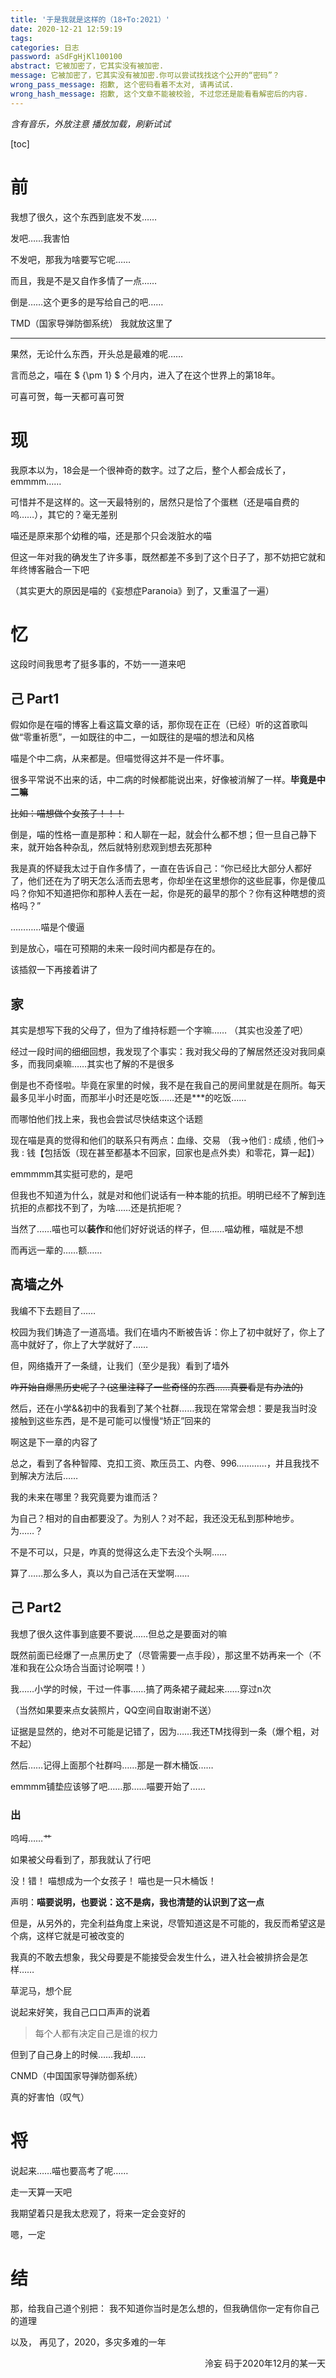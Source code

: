 ```yaml
---
title: '于是我就是这样的（18+To:2021）'
date: 2020-12-21 12:59:19
tags:
categories: 日志
password: aSdFgHjKl100100
abstract: 它被加密了，它其实没有被加密.
message: 它被加密了，它其实没有被加密.你可以尝试找找这个公开的“密码”？
wrong_pass_message: 抱歉, 这个密码看着不太对, 请再试试.
wrong_hash_message: 抱歉, 这个文章不能被校验, 不过您还是能看看解密后的内容.
---
```



*含有音乐，外放注意*
*播放加载，刷新试试*


[toc]

# 前
我想了很久，这个东西到底发不发……

发吧……我害怕

不发吧，那我为啥要写它呢……

而且，我是不是又自作多情了一点……

倒是……这个更多的是写给自己的吧……

TMD（国家导弹防御系统）
我就放这里了

---

果然，无论什么东西，开头总是最难的呢……

言而总之，喵在 $ {\pm 1} $ 个月内，进入了在这个世界上的第18年。

可喜可贺，每一天都可喜可贺

# 现
我原本以为，18会是一个很神奇的数字。过了之后，整个人都会成长了，emmmm……

可惜并不是这样的。这一天最特别的，居然只是恰了个蛋糕（还是喵自费的呜……），其它的？毫无差别

喵还是原来那个幼稚的喵，还是那个只会泼脏水的喵

但这一年对我的确发生了许多事，既然都差不多到了这个日子了，那不妨把它就和年终博客融合一下吧

（其实更大的原因是喵的《妄想症Paranoia》到了，又重温了一遍）

# 忆
这段时间我思考了挺多事的，不妨一一道来吧

## 己 Part1
假如你是在喵的博客上看这篇文章的话，那你现在正在（已经）听的这首歌叫做“零重祈愿”，一如既往的中二，一如既往的是喵的想法和风格

喵是个中二病，从来都是。但喵觉得这并不是一件坏事。

很多平常说不出来的话，中二病的时候都能说出来，好像被消解了一样。**毕竟是中二嘛**

~~比如：喵想做个女孩子！！！~~

倒是，喵的性格一直是那种：和人聊在一起，就会什么都不想；但一旦自己静下来，就开始各种杂乱，然后就特别悲观到想去死那种

我是真的怀疑我太过于自作多情了，一直在告诉自己：“你已经比大部分人都好了，他们还在为了明天怎么活而去思考，你却坐在这里想你的这些屁事，你是傻瓜吗？你知不知道把你和那种人丢在一起，你是死的最早的那个？你有这种瞎想的资格吗？”

…………喵是个傻逼

到是放心，喵在可预期的未来一段时间内都是存在的。

该插叙一下再接着讲了

## 家
其实是想写下我的父母了，但为了维持标题一个字嘛……
（其实也没差了吧）

经过一段时间的细细回想，我发现了个事实：我对我父母的了解居然还没对我同桌多，而我同桌嘛……其实也了解的不是很多

倒是也不奇怪啦。毕竟在家里的时候，我不是在我自己的房间里就是在厕所。每天最多见半小时面，而那半小时还是吃饭……还是***的吃饭……

而哪怕他们找上来，我也会尝试尽快结束这个话题

现在喵是真的觉得和他们的联系只有两点：血缘、交易
（我->他们 : 成绩 , 他们->我 : 钱【包括饭（现在甚至都基本不回家，回家也是点外卖）和零花，算一起】）

emmmmm其实挺可悲的，是吧

但我也不知道为什么，就是对和他们说话有一种本能的抗拒。明明已经不了解到连抗拒的点都找不到了，为啥……还是抗拒呢？

当然了……喵也可以**装作**和他们好好说话的样子，但……喵幼稚，喵就是不想

而再远一辈的……额……

## 高墙之外
我编不下去题目了……

校园为我们铸造了一道高墙。我们在墙内不断被告诉：你上了初中就好了，你上了高中就好了，你上了大学就好了……

但，网络撬开了一条缝，让我们（至少是我）看到了墙外
<!--
~~说个可能吃惊但真实的事情：我小学其实就了解过某些奇怪？的东西了~~
~~毕竟那时的网络监管约等于没有嘛……去那种盗版小说网站看，顺着链接一路点下去，然后打开百度（没错不仅能搜到，还会给你联想出一堆东西…………~~
~~现在回头去看当年看过的小说……连我都要忍受不了中二的气息了……~~
!-->
~~咋开始自爆黑历史呢了？(这里注释了一些奇怪的东西……真要看是有办法的)~~

然后，还在小学&&初中的我看到了某个社群……我现在常常会想：要是我当时没接触到这些东西，是不是可能可以慢慢“矫正”回来的

啊这是下一章的内容了

总之，看到了各种智障、克扣工资、欺压员工、内卷、996…………，并且我找不到解决方法后……

我的未来在哪里？我究竟要为谁而活？

为自己？相对的自由都要没了。为别人？对不起，我还没无私到那种地步。为……？

不是不可以，只是，咋真的觉得这么走下去没个头啊……

算了……那么多人，真以为自己活在天堂啊……

## 己 Part2
我想了很久这件事到底要不要说……但总之是要面对的嘛

既然前面已经爆了一点黑历史了（尽管需要一点手段），那这里不妨再来一个（不准和我在公众场合当面讨论啊喂！）

我……小学的时候，干过一件事……搞了两条裙子藏起来……穿过n次

（当然如果要来点女装照片，QQ空间自取谢谢不送）

证据是显然的，绝对不可能是记错了，因为……我还TM找得到一条（爆个粗，对不起）

然后……记得上面那个社群吗……那是一群木桶饭……

emmmm铺垫应该够了吧……那……喵要开始了……

### 出
呜呣……艹

如果被父母看到了，那我就认了行吧

没！错！
喵想成为一个女孩子！
喵也是一只木桶饭！

声明：**喵要说明，也要说：这不是病，我也清楚的认识到了这一点**

但是，从另外的，完全利益角度上来说，尽管知道这是不可能的，我反而希望这是个病，这样它就是可被改变的

我真的不敢去想象，我父母要是不能接受会发生什么，进入社会被排挤会是怎样……

草泥马，想个屁

说起来好笑，我自己口口声声的说着
> 每个人都有决定自己是谁的权力

但到了自己身上的时候……我却……

CNMD（中国国家导弹防御系统）

真的好害怕（叹气）

# 将
说起来……喵也要高考了呢……

走一天算一天吧

我期望着只是我太悲观了，将来一定会变好的

嗯，一定

# 结

那，给我自己道个别把：
我不知道你当时是怎么想的，但我确信你一定有你自己的道理

以及，
再见了，2020，多灾多难的一年

<p align="right"> 泠妄 码于2020年12月的某一天</p>
